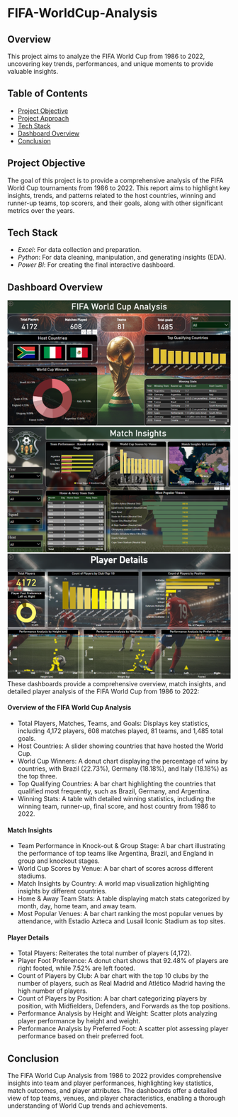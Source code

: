 # FIFA-WorldCup-Analysis

## Overview
This project aims to analyze the FIFA World Cup from 1986 to 2022, uncovering key trends, performances, and unique moments to provide valuable insights. 
## Table of Contents
- [Project Objective](#project-description)
- [Project Approach](#project-description)
- [Tech Stack](#tech-stack)
- [Dashboard Overview](#dashboard-overview)
- [Conclusion](#Conclusion)

## Project Objective
The goal of this project is to provide a comprehensive analysis of the FIFA World Cup tournaments from 1986 to 2022. This report aims to highlight key insights, trends, and patterns related to the host countries, winning and runner-up teams, top scorers, and their goals, along with other significant metrics over the years. 

## Tech Stack
- *Excel*: For data collection and preparation.
- *Python*: For data cleaning, manipulation, and generating insights (EDA).
- *Power BI*: For creating the final interactive dashboard.

## Dashboard Overview
![alt text](Assets/screenshot_1.png)
![alt text](Assets/screenshot_2.png)
![alt text](Assets/screenshot_3.png)
These dashboards provide a comprehensive overview, match insights, and detailed player analysis of the FIFA World Cup from 1986 to 2022:

#### Overview of the FIFA World Cup Analysis
- Total Players, Matches, Teams, and Goals: Displays key statistics, including 4,172 players, 608 matches played, 81 teams, and 1,485 total goals.
- Host Countries: A slider showing countries that have hosted the World Cup.
- World Cup Winners: A donut chart displaying the percentage of wins by countries, with Brazil (22.73%), Germany (18.18%), and Italy (18.18%) as the top three.
- Top Qualifying Countries: A bar chart highlighting the countries that qualified most frequently, such as Brazil, Germany, and Argentina.
- Winning Stats: A table with detailed winning statistics, including the winning team, runner-up, final score, and host country from 1986 to 2022.

#### Match Insights
- Team Performance in Knock-out & Group Stage: A bar chart illustrating the performance of top teams like Argentina, Brazil, and England in group and knockout stages.
- World Cup Scores by Venue: A bar chart of scores across different stadiums.
- Match Insights by Country: A world map visualization highlighting insights by different countries.
- Home & Away Team Stats: A table displaying match stats categorized by month, day, home team, and away team.
- Most Popular Venues: A bar chart ranking the most popular venues by attendance, with Estadio Azteca and Lusail Iconic Stadium as top sites.

#### Player Details
- Total Players: Reiterates the total number of players (4,172).
- Player Foot Preference: A donut chart shows that 92.48% of players are right footed, while 7.52% are left footed.
- Count of Players by Club: A bar chart with the top 10 clubs by the number of players, such as Real Madrid and Atlético Madrid having the high number of players.
- Count of Players by Position: A bar chart categorizing players by position, with Midfielders, Defenders, and Forwards as the top positions.
- Performance Analysis by Height and Weight: Scatter plots analyzing player performance by height and weight.
- Performance Analysis by Preferred Foot: A scatter plot assessing player performance based on their preferred foot.


## Conclusion
The FIFA World Cup Analysis from 1986 to 2022 provides comprehensive insights into team and player performances, highlighting key statistics, match outcomes, and player attributes. The dashboards offer a detailed view of top teams, venues, and player characteristics, enabling a thorough understanding of World Cup trends and achievements.




